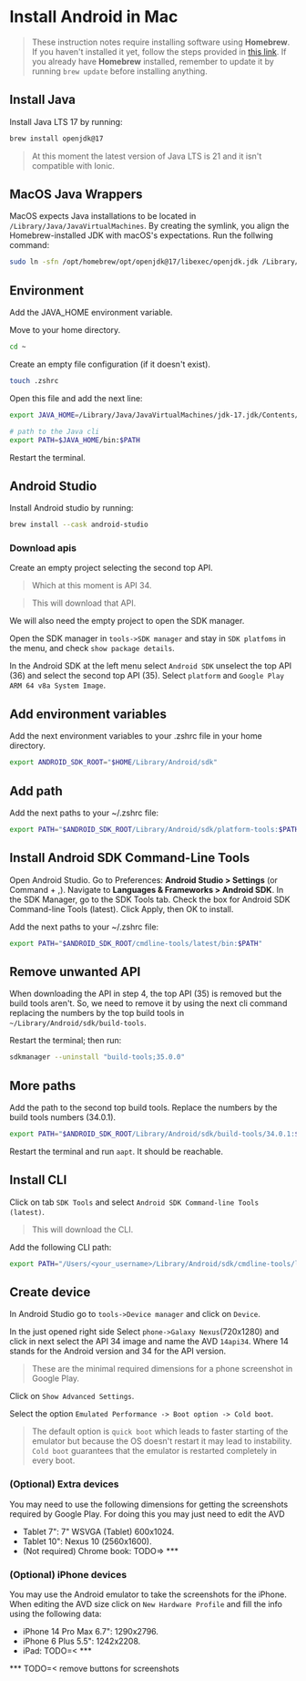
# Install Android in Mac




> These instruction notes require installing software using **Homebrew**.
If you haven't installed it yet, follow the steps provided in [this link](https://github.com/luis-orantes/doc-dev-notes/tree/main/notes/english/mac/install/brew).
If you already have **Homebrew** installed, remember to update it by running `brew update` before installing anything.




## Install Java

Install Java LTS 17 by running:

```bash
brew install openjdk@17
```

<!-- link to install manually
https://www.oracle.com/java/technologies/downloads/
-->

> At this moment the latest version of Java LTS is 21 and it isn't compatible with Ionic.




## MacOS Java Wrappers

MacOS expects Java installations to be located in `/Library/Java/JavaVirtualMachines`.
By creating the symlink, you align the Homebrew-installed JDK with macOS's expectations.
Run the follwing command:

```bash
sudo ln -sfn /opt/homebrew/opt/openjdk@17/libexec/openjdk.jdk /Library/Java/JavaVirtualMachines/openjdk-17.jdk
```




## Environment

Add the JAVA_HOME environment variable.

Move to your home directory.

```bash
cd ~
```

Create an empty file configuration (if it doesn't exist).

```bash
touch .zshrc
```

Open this file and add the next line:

```bash
export JAVA_HOME=/Library/Java/JavaVirtualMachines/jdk-17.jdk/Contents/Home

# path to the Java cli
export PATH=$JAVA_HOME/bin:$PATH
```

Restart the terminal.




## Android Studio

Install Android studio by running:

```bash
brew install --cask android-studio
```

<!-- link to install manually
https://developer.android.com/studio/install
-->




### Download apis

Create an empty project selecting the second top API.

> Which at this moment is API 34.

> This will download that API.

We will also need the empty project to open the SDK manager.

Open the SDK manager in `tools->SDK manager` and stay in `SDK platfoms` in the menu, and check `show package details`.

In the Android SDK at the left menu select `Android SDK` unselect the top API (36) and select the second top API (35).
Select `platform` and `Google Play ARM 64 v8a System Image`.




## Add environment variables

Add the next environment variables to your .zshrc file in your home directory.

```bash
export ANDROID_SDK_ROOT="$HOME/Library/Android/sdk"
```




## Add path

Add the next paths to your ~/.zshrc file:

```bash
export PATH="$ANDROID_SDK_ROOT/Library/Android/sdk/platform-tools:$PATH"
```




## Install Android SDK Command-Line Tools

Open Android Studio.
Go to Preferences: **Android Studio > Settings** (or Command + ,).
Navigate to **Languages & Frameworks > Android SDK**.
In the SDK Manager, go to the SDK Tools tab.
Check the box for Android SDK Command-line Tools (latest).
Click Apply, then OK to install.

Add the next paths to your ~/.zshrc file:

```bash
export PATH="$ANDROID_SDK_ROOT/cmdline-tools/latest/bin:$PATH"
```




## Remove unwanted API

When downloading the API in step 4, the top API (35) is removed but the build tools aren't.
So, we need to remove it by using the next cli command replacing the numbers by the top build tools in `~/Library/Android/sdk/build-tools`.

Restart the terminal; then run:

```bash
sdkmanager --uninstall "build-tools;35.0.0"
```




## More paths

Add the path to the second top build tools.
Replace the numbers by the build tools numbers (34.0.1).

```bash
export PATH="$ANDROID_SDK_ROOT/Library/Android/sdk/build-tools/34.0.1:$PATH"
```

Restart the terminal and run `aapt`. It should be reachable.




## Install CLI

Click on tab `SDK Tools` and select `Android SDK Command-line Tools (latest)`.

> This will download the CLI.

Add the following CLI path:

```bash
export PATH="/Users/<your_username>/Library/Android/sdk/cmdline-tools/latest/bin:$PATH"
```




## Create device

In Android Studio go to `tools->Device manager` and click on `Device`.

In the just opened right side Select `phone->Galaxy Nexus`(720x1280)
and click in next select the API 34 image and name the AVD `14api34`.
Where 14 stands for the Android version and 34 for the API version.

> These are the minimal required dimensions for a phone screenshot in Google Play.

Click on `Show Advanced Settings`.

Select the option `Emulated Performance -> Boot option -> Cold boot`.

> The default option is `quick boot` which leads to faster starting of the emulator but because the OS doesn't restart it may lead to instability.
`Cold boot` guarantees that the emulator is restarted completely in every boot.




### (Optional) Extra devices

You may need to use the following dimensions for getting the screenshots required by Google Play.
For doing this you may just need to edit the AVD

* Tablet 7": 7" WSVGA (Tablet) 600x1024.
* Tablet 10": Nexus 10 (2560x1600).
* (Not required) Chrome book: TODO=> ***




### (Optional) iPhone devices

You may use the Android emulator to take the screenshots for the iPhone.
When editing the AVD size click on `New Hardware Profile` and fill the info using the following data:

* iPhone 14 Pro Max 6.7": 1290x2796.
* iPhone 6 Plus 5.5": 1242x2208.
* iPad: TODO=< ***

*** TODO=< remove buttons for screenshots

